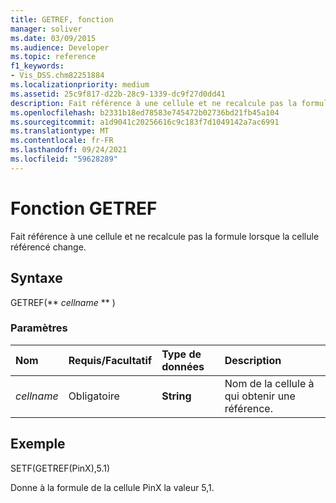 ```yaml
---
title: GETREF, fonction
manager: soliver
ms.date: 03/09/2015
ms.audience: Developer
ms.topic: reference
f1_keywords:
- Vis_DSS.chm82251884
ms.localizationpriority: medium
ms.assetid: 25c9f817-d22b-28c9-1339-dc9f27d0dd41
description: Fait référence à une cellule et ne recalcule pas la formule lorsque la cellule référencé change.
ms.openlocfilehash: b2331b18ed78583e745472b02736bd21fb45a104
ms.sourcegitcommit: a1d9041c20256616c9c183f7d1049142a7ac6991
ms.translationtype: MT
ms.contentlocale: fr-FR
ms.lasthandoff: 09/24/2021
ms.locfileid: "59628289"
---
```

# <a name="getref-function"></a>Fonction GETREF

Fait référence à une cellule et ne recalcule pas la formule lorsque la cellule référencé change.
  
## <a name="syntax"></a>Syntaxe

GETREF(** *cellname* ** ) 
  
### <a name="parameters"></a>Paramètres

|**Nom**|**Requis/Facultatif**|**Type de données**|**Description**|
|:-----|:-----|:-----|:-----|
| _cellname_ <br/> |Obligatoire  <br/> |**String** <br/> |Nom de la cellule à qui obtenir une référence.  <br/> |
   
## <a name="example"></a>Exemple

SETF(GETREF(PinX),5.1) 
  
Donne à la formule de la cellule PinX la valeur 5,1. 
  

